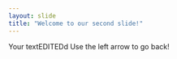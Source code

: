 ```yaml
---
layout: slide
title: "Welcome to our second slide!"
---
```

Your textEDITEDd
Use the left arrow to go back!
